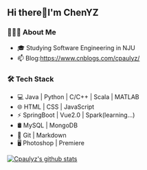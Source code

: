 ## Hi there👋I'm ChenYZ

<!--
**Cpaulyz/Cpaulyz** is a ✨ _special_ ✨ repository because its `README.md` (this file) appears on your GitHub profile.

Here are some ideas to get you started:

- 🔭 I’m currently working on ...
- 🌱 I’m currently learning ...
- 👯 I’m looking to collaborate on ...
- 🤔 I’m looking for help with ...
- 💬 Ask me about ...
- 📫 How to reach me: ...
- 😄 Pronouns: ...
- ⚡ Fun fact: ...
-->

### 👨🏻‍💻 About Me
- 🎓  Studying Software Engineering in NJU 
- 📫  Blog:https://www.cnblogs.com/cpaulyz/
### 🛠 Tech Stack
- 💻   Java | Python | C/C++ | Scala | MATLAB
- 🌐   HTML | CSS | JavaScript
- ⚡   SpringBoot | Vue2.0 | Spark(learning...) 
- 🛢    MySQL | MongoDB 
- 🔧   Git | Markdown
- 🖥   Photoshop | Premiere

[![Cpaulyz's github stats](https://github-readme-stats.vercel.app/api?username=Cpaulyz&theme=dark)](https://github.com/Cpaulyz/github-readme-stats)
